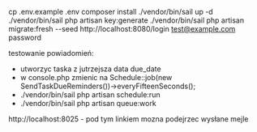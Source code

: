 cp .env.example .env
composer install
./vendor/bin/sail up -d
./vendor/bin/sail php artisan key:generate
./vendor/bin/sail php artisan migrate:fresh --seed
http://localhost:8080/login test@example.com  password


testowanie powiadomień:

- utworzyc taska z jutrzejsza data due_date
- w console.php zmienic na Schedule::job(new SendTaskDueReminders())->everyFifteenSeconds();
- ./vendor/bin/sail php artisan schedule:run  
- ./vendor/bin/sail php artisan queue:work

http://localhost:8025 - pod tym linkiem mozna podejrzec wysłane mejle
